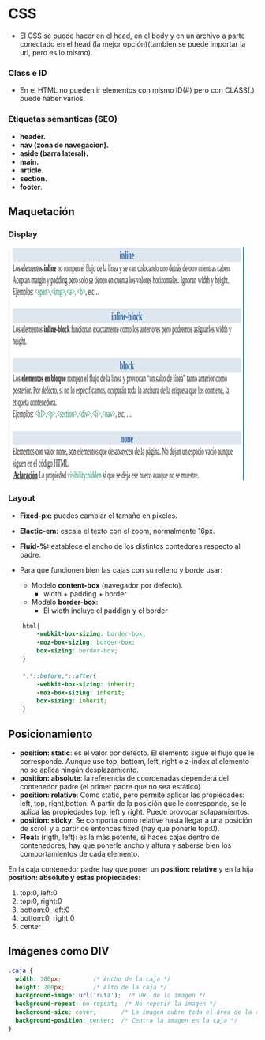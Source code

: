 # CSS
- El CSS se puede hacer en el head, en el body y en un archivo a parte conectado en el head (la mejor opción)(tambien se puede importar la url, pero es lo mismo).

### Class e ID

- En el HTML no pueden ir elementos con mismo ID(#) pero con CLASS(.) puede haber varios.

### Etiquetas semanticas (SEO)

- **header.**
- **nav (zona de navegacion).**
- **aside (barra lateral).**
- **main.**
- **article.**
- **section.**
- **footer**.

## Maquetación

### Display

![alt text](Display.png)

### Layout

- **Fixed-px:** puedes cambiar el tamaño en pixeles.
- **Elactic-em:** escala el texto con el zoom, normalmente 16px.
- **Fluid-%:** establece el ancho de los distintos contedores respecto al padre.

- Para que funcionen bien las cajas con su relleno y borde usar:
    - Modelo **content-box** (navegador por defecto).
        - width + padding + border
    - Modelo **border-box**:
        - El width incluye el paddign y el border


```css
    html{
        -webkit-box-sizing: border-box;
        -moz-box-sizing: border-box;
        box-sizing: border-box;
    }
    
    *,*::before,*::after{
        -webkit-box-sizing: inherit;
        -moz-box-sizing: inherit;
        box-sizing: inherit;
    }
```

## Posicionamiento

- **position: static**: es el valor por defecto. El elemento sigue el flujo que le corresponde. Aunque use top, bottom, left, right o z-index al elemento no se aplica ningún desplazamiento.
- **position: absolute**: la referencia de coordenadas dependerá del contenedor padre (el primer padre que no sea estático).
- **position: relative**: Como static, pero permite aplicar las propiedades: left, top, right,botton. A partir de la posición que le corresponde, se le aplica las propiedades top, left y right. Puede provocar solapamientos.
- **position: sticky**: Se comporta como relative hasta llegar a una posición de scroll y a partir de entonces fixed (hay que ponerle top:0).
- **Float:** (rigth, left): es la más potente, si haces cajas dentro de contenedores, hay que ponerle ancho y altura y saberse bien los comportamientos de cada elemento.

En la caja contenedor padre hay que poner un **position: relative** y en la hija **position: absolute y estas propiedades:**

1. top:0, left:0
2. top:0, right:0
3. bottom:0, left:0
4. bottom:0, right:0
5. center


## Imágenes como DIV

```css
.caja {
  width: 300px;         /* Ancho de la caja */
  height: 200px;        /* Alto de la caja */
  background-image: url('ruta');  /* URL de la imagen */
  background-repeat: no-repeat;  /* No repetir la imagen */
  background-size: cover;       /* La imagen cubre toda el área de la caja */
  background-position: center;  /* Centra la imagen en la caja */
}

```